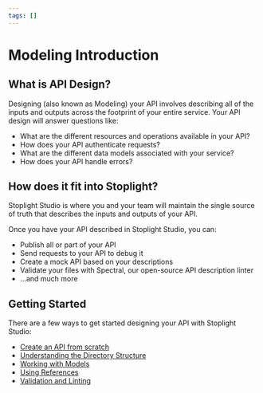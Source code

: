 ```yaml
---
tags: []
---
```


# Modeling Introduction

## What is API Design?

Designing (also known as Modeling) your API involves describing all of the inputs and outputs across the footprint of your entire service. Your API design will answer questions like:

- What are the different resources and operations available in your API?
- How does your API authenticate requests?
- What are the different data models associated with your service?
- How does your API handle errors?

## How does it fit into Stoplight?

Stoplight Studio is where you and your team will maintain the single source of truth that describes the inputs and outputs of your API.

Once you have your API described in Stoplight Studio, you can:

- Publish all or part of your API
- Send requests to your API to debug it
- Create a mock API based on your descriptions
- Validate your files with Spectral, our open-source API description linter
- ...and much more

## Getting Started

There are a few ways to get started designing your API with Stoplight Studio:

- [Create an API from scratch](../Basics/02-working-with-files.md)
- [Understanding the Directory Structure](./02-directory-structure.md)
- [Working with Models](./03-http-endpoints.md)
- [Using References](./07-using-references.md)
- [Validation and Linting](./08-validation-style-guide.md)
